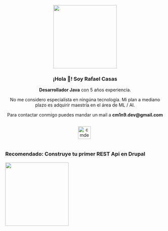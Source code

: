 <p align="center" width="300">
   <img align="center" width="200" src="https://user-images.githubusercontent.com/67773113/177656653-25655276-5106-4bfc-a7c8-040e630237c3.jpg")
 />
   <h3 align="center">¡Hola 👋! Soy Rafael Casas</h3>
</p>

<p align="center"><strong>Desarrollador Java</strong> con 5 años experiencia.</p>
<p align="center">No me considero especialista en ningúna tecnología. Mi plan a mediano plazo es adquirir maestría en el área de ML / AI. </p>
<p align="center">Para contactar conmigo puedes mandar un mail a <strong>cm1n9.dev@gmail.com</strong>
<p align="center">
   <a href="https://www.youtube.com/channel/UCpWM0Dlv5smys2MbWQw0aeQ" target="blank" style='margin-right:4px'>
    <img align="center" src="https://cdn.jsdelivr.net/npm/simple-icons@3.0.1/icons/youtube.svg" alt="cmdev" height="40px" width="40px" style="backgound: white; padding: 1em;"/>
  </a>
</p>

### Recomendado: Construye tu primer REST Api en Drupal
<a href='https://youtu.be/u8xdGSrJ-voo' target='_blank'>
  <img width='200' src='https://user-images.githubusercontent.com/67773113/177659797-bc6a6510-19a5-49ec-8773-bb2b511379ac.png' alt='' />
</a>
